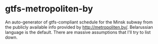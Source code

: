 # gtfs-metropoliten-by

An auto-generator of gtfs-compliant schedule for the Minsk subway from the publicly available info provided by http://metropoliten.by/. Belarussian language is the default. There are massive assumptions that I'll try to list down.
